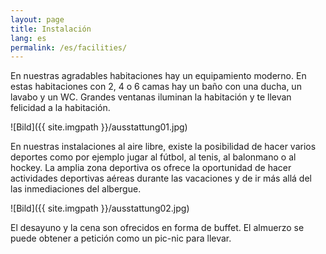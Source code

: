 ```yaml
---
layout: page
title: Instalación 
lang: es
permalink: /es/facilities/
---
```

En nuestras agradables habitaciones hay un equipamiento moderno. En estas habitaciones con 2, 4 o 6 camas hay un baño con una ducha, un lavabo y un WC. Grandes ventanas iluminan la habitación y te llevan felicidad a la habitación. 

![Bild]({{ site.imgpath }}/ausstattung01.jpg)

En nuestras instalaciones al aire libre, existe la posibilidad de hacer varios deportes como por ejemplo jugar al fútbol, al tenis, al balonmano o al hockey. La amplia zona deportiva os ofrece la oportunidad de hacer actividades deportivas aéreas durante las vacaciones y de ir más allá del las inmediaciones del albergue. 

![Bild]({{ site.imgpath }}/ausstattung02.jpg)

El desayuno y la cena son ofrecidos en forma de buffet. El almuerzo se puede obtener a petición como un pic-nic para llevar. 

